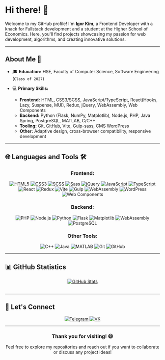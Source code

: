 # Hi there! 👋

Welcome to my GitHub profile! I'm **Igor Kim**, a Frontend Developer with a knack for Fullstack development and a student at the Higher School of Economics. Here, you'll find projects showcasing my passion for web development, algorithms, and creating innovative solutions.

---

## About Me 🌟

- 🎓 **Education:** HSE, Faculty of Computer Science, Software Engineering (`Class of 2027`)
- 💻 **Primary Skills:**
  
  - **Frontend:** HTML, CSS3/SCSS, JavaScript/TypeScript, React(Hooks, Lazy, Suspense, MUI), Redux, jQuery, WebAssembly, Web Components
  - **Backend:** Python (Flask, NumPy, Matplotlib), Node.js, PHP, Java Spring, PostgreSQL, MATLAB, C/C++
  - **Tooling:** Git, GitHub, Vite, Gulp-sass, CMS WordPress
  - **Other:** Adaptive design, cross-browser compatibility, responsive development

---

## 🌐 Languages and Tools 🛠️

<div align="center">

### Frontend:
![HTML5](https://img.shields.io/badge/-HTML5-E34F26?style=for-the-badge&logo=html5&logoColor=white)
![CSS3](https://img.shields.io/badge/-CSS3-1572B6?style=for-the-badge&logo=css3&logoColor=white)
![SCSS](https://img.shields.io/badge/-SCSS-CC6699?style=for-the-badge&logo=sass&logoColor=white)
![Sass](https://img.shields.io/badge/-Sass-CC6699?style=for-the-badge&logo=sass&logoColor=white)
![jQuery](https://img.shields.io/badge/-jQuery-0769AD?style=for-the-badge&logo=jquery&logoColor=white)
![JavaScript](https://img.shields.io/badge/-JavaScript-F7DF1E?style=for-the-badge&logo=javascript&logoColor=black)
![TypeScript](https://img.shields.io/badge/-TypeScript-007ACC?style=for-the-badge&logo=typescript&logoColor=white)
![React](https://img.shields.io/badge/-React-61DAFB?style=for-the-badge&logo=react&logoColor=black)
![Redux](https://img.shields.io/badge/-Redux-764ABC?style=for-the-badge&logo=redux&logoColor=white)
![Vite](https://img.shields.io/badge/-Vite-646CFF?style=for-the-badge&logo=vite&logoColor=white)
![Gulp](https://img.shields.io/badge/-Gulp-CF4647?style=for-the-badge&logo=gulp&logoColor=white)
![WebAssembly](https://img.shields.io/badge/-WebAssembly-654FF0?style=for-the-badge&logo=webassembly&logoColor=white)
![WordPress](https://img.shields.io/badge/-WordPress-21759B?style=for-the-badge&logo=wordpress&logoColor=white)
![Web Components](https://img.shields.io/badge/-Web%20Components-4285F4?style=for-the-badge&logo=webcomponents.org&logoColor=white)


### Backend:
![PHP](https://img.shields.io/badge/-PHP-777BB4?style=for-the-badge&logo=php&logoColor=white)
![Node.js](https://img.shields.io/badge/-Node.js-339933?style=for-the-badge&logo=nodedotjs&logoColor=white)
![Python](https://img.shields.io/badge/-Python-3776AB?style=for-the-badge&logo=python&logoColor=white)
![Flask](https://img.shields.io/badge/-Flask-000000?style=for-the-badge&logo=flask&logoColor=white)
![Matplotlib](https://img.shields.io/badge/-Matplotlib-11557C?style=for-the-badge&logo=plotly&logoColor=white)
![WebAssembly](https://img.shields.io/badge/-WebAssembly-654FF0?style=for-the-badge&logo=webassembly&logoColor=white)
![PostgreSQL](https://img.shields.io/badge/-PostgreSQL-336791?style=for-the-badge&logo=postgresql&logoColor=white)

### Other Tools:
![C++](https://img.shields.io/badge/-C%2B%2B-00599C?style=for-the-badge&logo=cplusplus&logoColor=white)
![Java](https://img.shields.io/badge/-Java-007396?style=for-the-badge&logo=java&logoColor=white)
![MATLAB](https://img.shields.io/badge/-MATLAB-0076A8?style=for-the-badge&logo=mathworks&logoColor=white)
![Git](https://img.shields.io/badge/-Git-F05032?style=for-the-badge&logo=git&logoColor=white)
![GitHub](https://img.shields.io/badge/-GitHub-181717?style=for-the-badge&logo=github&logoColor=white)


</div>

---

## 📊 GitHub Statistics

<div align="center">
  <table style="border-collapse: collapse; border: none;">
   <!-- <tr>
      <td style="border: none;">
        <a href="https://github.com/goringich/github-readme-stats">
          <img src="https://github-readme-stats.vercel.app/api/top-langs/?username=goringich&layout=pie&exclude_repo=open-server,hram-only&cache_seconds=1800" alt="Top Langs" />
        </a>
      </td>-->
     <!-- <td style="border: none;"> -->
        <a href="https://github.com/goringich/github-readme-stats">
          <img src="https://github-readme-stats.vercel.app/api?username=goringich&hide=prs,issues&show_icons=true&theme=dark&cache_seconds=1800" alt="GitHub Stats" />
        </a>
<!--       </td> -->
    </tr>
  </table>
</div>



---

## 🤝 Let's Connect

<div align="center">
  <a href="https://t.me/a1gorithms">
    <img src="https://img.shields.io/badge/telegram-blue?style=for-the-badge&logo=telegram&logoColor=white" alt="Telegram"/>
  </a>
  <a href="https://vk.com/gogotka">
    <img src="https://img.shields.io/badge/vk-blue?style=for-the-badge&logo=vk&logoColor=white" alt="VK"/>
  </a>
</div>

---

<div align="center">
  <h3>Thank you for visiting! 😄</h3>
  <p>Feel free to explore my repositories and reach out if you want to collaborate or discuss any project ideas!</p>
</div>

